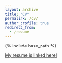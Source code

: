 ```yaml
---
layout: archive
title: "CV"
permalink: /cv/
author_profile: true
redirect_from:
  - /resume
---
```


{% include base_path %}

[My resume is linked here!](https://drive.google.com/file/d/1kbrwAhmX8dlLpkR1YhhewEwFyowEjPuB/view?usp=sharing)
